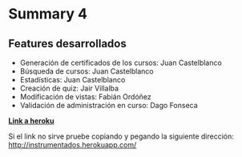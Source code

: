# Summary 4

## Features desarrollados

* Generación de certificados de los cursos: Juan Castelblanco
* Búsqueda de cursos: Juan Castelblanco
* Estadísticas: Juan Castelblanco
* Creación de quiz: Jair Villalba
* Modificación de vistas: Fabián Ordóñez
* Validación de administración en curso: Dago Fonseca

[**Link a heroku**](http://instrumentados.herokuapp.com/)

Si el link no sirve pruebe copiando y pegando la siguiente dirección: http://instrumentados.herokuapp.com/
